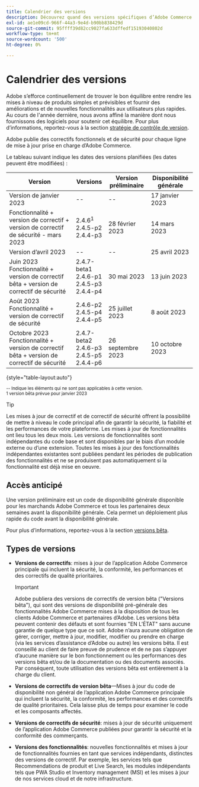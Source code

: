 ```yaml
---
title: Calendrier des versions
description: Découvrez quand des versions spécifiques d’Adobe Commerce sont planifiées pour la version bêta, la version préliminaire et la disponibilité générale.
exl-id: ae1e09cd-966f-44a3-9e4d-b90bb838429d
source-git-commit: 95ffff39d82cc9027fa633dffedf15193040802d
workflow-type: tm+mt
source-wordcount: '500'
ht-degree: 0%

---
```


# Calendrier des versions

Adobe s’efforce continuellement de trouver le bon équilibre entre rendre les mises à niveau de produits simples et prévisibles et fournir des améliorations et de nouvelles fonctionnalités aux utilisateurs plus rapides. Au cours de l&#39;année dernière, nous avons affiné la manière dont nous fournissons des logiciels pour soutenir cet équilibre. Pour plus d’informations, reportez-vous à la section [stratégie de contrôle de version](versioning-policy.md).

Adobe publie des correctifs fonctionnels et de sécurité pour chaque ligne de mise à jour prise en charge d’Adobe Commerce.

Le tableau suivant indique les dates des versions planifiées (les dates peuvent être modifiées) :

| Version | Versions | Version préliminaire | Disponibilité générale |
|--------------------------------------------------------------------|-------------------------------------------------|--------------------|----------------------|
| Version de janvier 2023 | \-\- | \-\- | 17 janvier 2023 |
| Fonctionnalité + version de correctif + version de correctif de sécurité - mars 2023 | 2.4.6<sup>1</sup><br>2.4.5-p2<br>2.4.4-p3 | 28 février 2023 | 14 mars 2023 |
| Version d’avril 2023 | \-\- | \-\- | 25 avril 2023 |
| Juin 2023 Fonctionnalité + version de correctif bêta + version de correctif de sécurité | 2.4.7-beta1<br>2.4.6-p1<br>2.4.5-p3<br>2.4.4-p4 | 30 mai 2023 | 13 juin 2023 |
| Août 2023 Fonctionnalité + version de correctif de sécurité | 2.4.6-p2<br>2.4.5-p4<br>2.4.4-p5 | 25 juillet 2023 | 8 août 2023 |
| Octobre 2023 Fonctionnalité + version de correctif bêta + version de correctif de sécurité | 2.4.7-beta2<br>2.4.6-p3<br>2.4.5-p5<br>2.4.4-p6 | 26 septembre 2023 | 10 octobre 2023 |

{style="table-layout:auto"}

<sup>\-\- Indique les éléments qui ne sont pas applicables à cette version.</sup><br>
<sup>1 version bêta prévue pour janvier 2023</sup><br>

>[!TIP]
>
>Les mises à jour de correctif et de correctif de sécurité offrent la possibilité de mettre à niveau le code principal afin de garantir la sécurité, la fiabilité et les performances de votre plateforme. Les mises à jour de fonctionnalités ont lieu tous les deux mois. Les versions de fonctionnalités sont indépendantes du code base et sont disponibles par le biais d’un module externe ou d’une extension. Toutes les mises à jour des fonctionnalités indépendantes existantes sont publiées pendant les périodes de publication des fonctionnalités et ne se produisent pas automatiquement si la fonctionnalité est déjà mise en oeuvre.

## Accès anticipé

Une version préliminaire est un code de disponibilité générale disponible pour les marchands Adobe Commerce et tous les partenaires deux semaines avant la disponibilité générale. Cela permet un déploiement plus rapide du code avant la disponibilité générale.

Pour plus d’informations, reportez-vous à la section [versions bêta](beta.md).

## Types de versions

- **Versions de correctifs**: mises à jour de l’application Adobe Commerce principale qui incluent la sécurité, la conformité, les performances et des correctifs de qualité prioritaires.

   >[!IMPORTANT]
   >
   >Adobe publiera des versions de correctifs de version bêta (&quot;Versions bêta&quot;), qui sont des versions de disponibilité pré-générale des fonctionnalités Adobe Commerce mises à la disposition de tous les clients Adobe Commerce et partenaires d’Adobe. Les versions bêta peuvent contenir des défauts et sont fournies &quot;EN L’ÉTAT&quot; sans aucune garantie de quelque type que ce soit. Adobe n’aura aucune obligation de gérer, corriger, mettre à jour, modifier, modifier ou prendre en charge (via les services d’assistance d’Adobe ou autre) les versions bêta. Il est conseillé au client de faire preuve de prudence et de ne pas s’appuyer d’aucune manière sur le bon fonctionnement ou les performances des versions bêta et/ou de la documentation ou des documents associés. Par conséquent, toute utilisation des versions bêta est entièrement à la charge du client.

- **Versions de correctifs de version bêta**—Mises à jour du code de disponibilité non général de l’application Adobe Commerce principale qui incluent la sécurité, la conformité, les performances et des correctifs de qualité prioritaires. Cela laisse plus de temps pour examiner le code et les composants affectés.
- **Versions de correctifs de sécurité**: mises à jour de sécurité uniquement de l’application Adobe Commerce publiées pour garantir la sécurité et la conformité des commerçants.
- **Versions des fonctionnalités**: nouvelles fonctionnalités et mises à jour de fonctionnalités fournies en tant que services indépendants, distinctes des versions de correctif. Par exemple, les services tels que Recommendations de produit et Live Search, les modules indépendants tels que PWA Studio et Inventory management (MSI) et les mises à jour de nos services cloud et de notre infrastructure.
